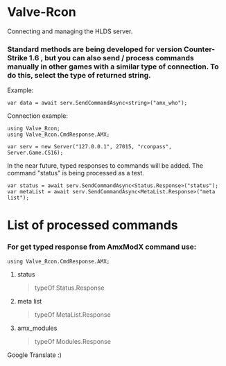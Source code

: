 # Valve-Rcon
Connecting and managing the HLDS server.

### Standard methods are being developed for version Counter-Strike 1.6 , but you can also send / process commands manually in other games with a similar type of connection. To do this, select the type of returned string.

Example:

    var data = await serv.SendCommandAsync<string>("amx_who");

Connection example:

    using Valve_Rcon;
    using Valve_Rcon.CmdResponse.AMX;
    
    var serv = new Server("127.0.0.1", 27015, "rconpass", Server.Game.CS16);
    

In the near future, typed responses to commands will be added.
The command "status" is being processed as a test.

    var status = await serv.SendCommandAsync<Status.Response>("status");
    var metaList = await serv.SendCommandAsync<MetaList.Response>("meta list");
    
# List of processed commands
### For get typed response from AmxModX command use: 

    using Valve_Rcon.CmdResponse.AMX;

1. status
    >typeOf Status.Response
2. meta list 
    >typeOf MetaList.Response
3. amx_modules 
    >typeOf Modules.Response

Google Translate :)
